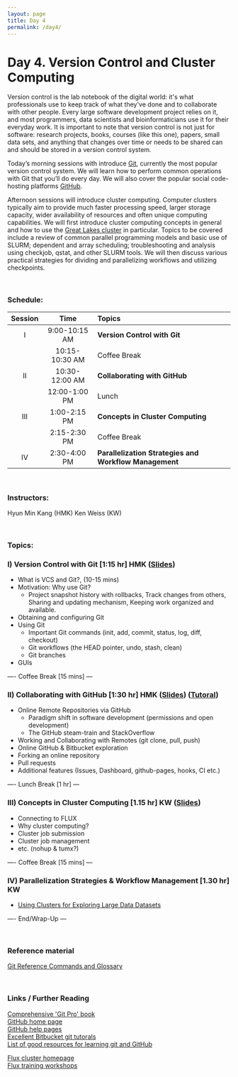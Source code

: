 ```yaml
---
layout: page
title: Day 4
permalink: /day4/
---
```


# Day 4. Version Control and Cluster Computing
Version control is the lab notebook of the digital world: it's what professionals use to keep track of what they've done and to collaborate with other people. Every large software development project relies on it, and most programmers, data scientists and bioinformaticians use it for their everyday work. It is important to note that version control is not just for software: research projects, books, courses (like this one), papers, small data sets, and anything that changes over time or needs to be shared can and should be stored in a version control system.

Today’s morning sessions with introduce [Git](https://git-scm.com/), currently the most popular version control system. We will learn how to perform common operations with Git that you’ll do every day. We will also cover the popular social code-hosting platforms [GitHub](https://github.com/).

Afternoon sessions will introduce cluster computing. Computer clusters
typically aim to provide much faster processing speed, larger storage
capacity, wider availability of resources and often unique computing
capabilities. We will first introduce cluster computing concepts in
general and how to use the [Great Lakes cluster](https://arc-ts.umich.edu/greatlakes/) in particular. Topics to be covered include a review of common parallel programming models and basic use of SLURM; dependent and array scheduling; troubleshooting and analysis using checkjob, qstat, and other SLURM tools. We will then discuss various practical strategies for dividing and parallelizing workflows and utilizing checkpoints.

<br>

### Schedule:

| Session | Time             | Topics                                                   | 
| :-----: |:----------------:| :--------------------------------------------------------| 
| I       | 9:00-10:15 AM    | **Version Control with Git**                             | 
|         | 10:15-10:30 AM   | Coffee Break                                             | 
| II      | 10:30-12:00 AM   | **Collaborating with GitHub**                            | 
|         | 12:00-1:00 PM    | Lunch                                                    | 
| III     | 1:00-2:15 PM     | **Concepts in Cluster Computing**                        | 
|         | 2:15-2:30 PM     | Coffee Break                                             | 
| IV      | 2:30-4:00 PM     | **Parallelization Strategies and Workflow Management**   | 


<br>

### Instructors:
Hyun Min Kang (HMK)
Ken Weiss (KW)

<br>

### Topics:

### I)   Version Control with Git [1:15 hr]  HMK ([Slides](../class-material/bios606_day4_git_part1.pdf))
- What is VCS and Git?,  (10-15 mins)
- Motivation: Why use Git?
  - Project snapshot history with rollbacks, Track changes from others, Sharing and updating mechanism, Keeping work organized and available.
- Obtaining and configuring Git
- Using Git
  - Important Git commands (init, add, commit, status, log, diff, checkout)
  - Git workflows (the HEAD pointer, undo, stash, clean)
  - Git branches
- GUIs

—- Coffee Break [15 mins] —

### II)   Collaborating with GitHub [1:30 hr]  HMK ([Slides](../class-material/bios606_day4_git_part2.pdf)) ([Tutoral](https://github.com/hyunminkang/bioboot-demo-2019))
- Online Remote Repositories via GitHub
  - Paradigm shift in software development (permissions and open development)
  - The GitHub steam-train and StackOverflow 
- Working and Collaborating with Remotes (git clone, pull, push)
- Online GitHub & Bitbucket exploration
- Forking an online repository
- Pull requests
- Additional features (Issues, Dashboard, github-pages, hooks, CI etc.)
 
—- Lunch Break [1 hr] —

### III)   Concepts in Cluster Computing [1.15 hr]  KW  ([Slides](../class-material/slides_day4_flux.pdf))
- Connecting to FLUX
- Why cluster computing? 
- Cluster job submission
- Cluster job management
- etc. (nohup & tumx?)

—- Coffee Break [15 mins] —

### IV)   Parallelization Strategies & Workflow Management [1.30 hr] KW
- [Using Clusters for Exploring Large Data Datasets](../class-material/day4-clusters.html)

—- End/Wrap-Up —

<br>

### Reference material
[Git Reference Commands and Glossary](https://scotch.io/bar-talk/git-cheat-sheet)  

<br>

### Links / Further Reading

[Comprehensive 'Git Pro' book](http://git-scm.com/book/en/v2/)  
[GitHub home page](https://github.com/)  
[GitHub help pages](https://help.github.com/)  
[Excellent Bitbucket git tutorals](https://www.atlassian.com/git/)   
[List of good resources for learning git and GitHub](https://help.github.com/articles/good-resources-for-learning-git-and-github/)  

[Flux cluster homepage](http://arc-ts.umich.edu/flux/)  
[Flux training workshops](http://arc-ts.umich.edu/training-workshops/)  

  


